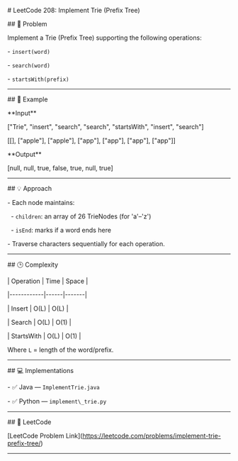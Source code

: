 \# LeetCode 208: Implement Trie (Prefix Tree)



\## 🧩 Problem

Implement a Trie (Prefix Tree) supporting the following operations:

\- `insert(word)`

\- `search(word)`

\- `startsWith(prefix)`



---



\## 🧠 Example

\*\*Input\*\*

\["Trie", "insert", "search", "search", "startsWith", "insert", "search"]

\[\[], \["apple"], \["apple"], \["app"], \["app"], \["app"], \["app"]]





\*\*Output\*\*





\[null, null, true, false, true, null, true]





---



\## 💡 Approach

\- Each node maintains:

&nbsp; - `children`: an array of 26 TrieNodes (for 'a'–'z')

&nbsp; - `isEnd`: marks if a word ends here

\- Traverse characters sequentially for each operation.



---



\## 🕒 Complexity

| Operation | Time | Space |

|------------|------|-------|

| Insert     | O(L) | O(L) |

| Search     | O(L) | O(1) |

| StartsWith | O(L) | O(1) |



Where `L` = length of the word/prefix.



---



\## 💻 Implementations

\- ✅ Java — `ImplementTrie.java`

\- ✅ Python — `implement\_trie.py`



---



\## 🔗 LeetCode

\[LeetCode Problem Link](https://leetcode.com/problems/implement-trie-prefix-tree/)



---





